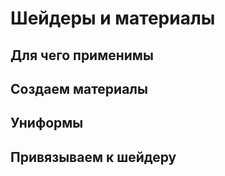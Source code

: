 # Шейдеры и материалы

## Для чего применимы

## Создаем материалы

## Униформы

## Привязываем к шейдеру
